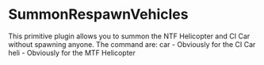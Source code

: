 # SummonRespawnVehicles
This primitive plugin allows you to summon the NTF Helicopter and CI Car without spawning anyone.
The command are:
car - Obviously for the CI Car
heli - Obviously for the MTF Helicopter
